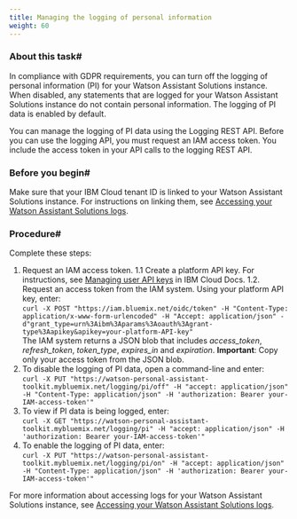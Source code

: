 ```yaml
---
title: Managing the logging of personal information
weight: 60
---
```

### About this task#
In compliance with GDPR requirements, you can turn off the logging of personal information (PI) for your Watson Assistant Solutions instance.  When disabled, any statements that are logged for your Watson Assistant Solutions instance do not contain personal information. The logging of PI data is enabled by default.

You can manage the logging of PI data using the Logging REST API. Before you can use the logging API, you must request an IAM access token.  You include the access token in your API calls to the logging REST API.

### Before you begin#
Make sure that your IBM Cloud tenant ID is linked to your Watson Assistant Solutions instance.  For instructions on linking them, see [Accessing your Watson Assistant Solutions logs]({{site.baseurl}}/further-topics/get-logs/).

### Procedure#
Complete these steps:
1.  Request an IAM access token.
    1.1 Create a platform API key.  For instructions, see [Managing user API keys](https://console.bluemix.net/docs/iam/userid_keys.html#userapikey) in IBM Cloud Docs.
    1.2. Request an access token from the IAM system.  Using your platform API key, enter:<br>
    ```curl -X POST "https://iam.bluemix.net/oidc/token" -H "Content-Type: application/x-www-form-urlencoded" -H "Accept: application/json" -d"grant_type=urn%3Aibm%3Aparams%3Aoauth%3Agrant-type%3Aapikey&apikey=your-platform-API-key"```
    <br>The IAM system returns a JSON blob that includes *access_token*, *refresh_token*, *token_type*, *expires_in* and *expiration*.
  **Important**: Copy only your access token from the JSON blob.
2. To disable the logging of PI data, open a command-line and enter:<br>
```curl -X PUT "https://watson-personal-assistant-toolkit.mybluemix.net/logging/pi/off" -H "accept: application/json" -H "Content-Type: application/json" -H 'authorization: Bearer your-IAM-access-token'"```<br>
3. To view if PI data is being logged, enter: <br>
```curl -X GET "https://watson-personal-assistant-toolkit.mybluemix.net/logging/pi" -H "accept: application/json" -H 'authorization: Bearer your-IAM-access-token'"```<br>
4. To enable the logging of PI data, enter: <br>
```curl -X PUT "https://watson-personal-assistant-toolkit.mybluemix.net/logging/pi/on" -H "accept: application/json" -H "Content-Type: application/json" -H 'authorization: Bearer your-IAM-access-token'"```<br>

For more information about accessing logs for your Watson Assistant Solutions instance, see [Accessing your Watson Assistant Solutions logs]({{site.baseurl}}/further-topics/get-logs/).
